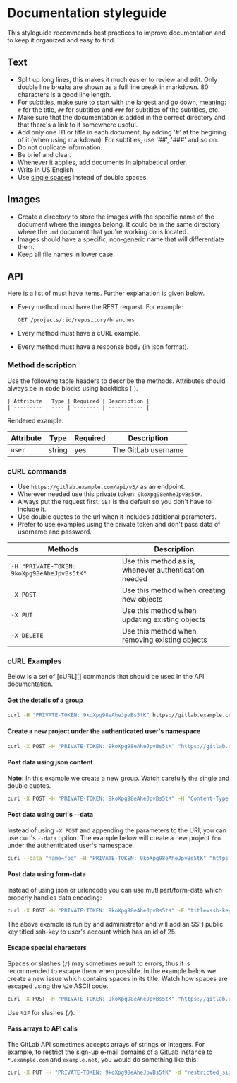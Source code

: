 # Documentation styleguide

This styleguide recommends best practices to improve documentation and to keep it organized and easy to find.

## Text

- Split up long lines, this makes it much easier to review and edit. Only
  double line breaks are shown as a full line break in markdown. 80 characters
  is a good line length.
- For subtitles, make sure to start with the largest and go down, meaning:
  `#` for the title, `##` for subtitles and `###` for subtitles of the subtitles, etc.
- Make sure that the documentation is added in the correct directory and that
  there's a link to it somewhere useful.
- Add only one H1 or title in each document, by adding '#' at the begining of
  it (when using markdown). For subtitles, use '##', '###' and so on.
- Do not duplicate information.
- Be brief and clear.
- Whenever it applies, add documents in alphabetical order.
- Write in US English
- Use [single spaces](http://www.slate.com/articles/technology/technology/2011/01/space_invaders.html) instead of double spaces.

## Images

- Create a directory to store the images with the specific name of the document
  where the images belong. It could be in the same directory where the `.md`
  document that you're working on is located.
- Images should have a specific, non-generic name that will differentiate them.
- Keep all file names in lower case.

## API

Here is a list of must have items. Further explanation is given below.

- Every method must have the REST request. For example:

    ```
    GET /projects/:id/repository/branches
    ```

- Every method must have a cURL example.
- Every method must have a response body (in json format).

### Method description

Use the following table headers to describe the methods. Attributes should
always be in code blocks using backticks (`).

```
| Attribute | Type | Required | Description |
| --------- | ---- | -------- | ----------- |
```

Rendered example:

| Attribute | Type | Required | Description |
| --------- | ---- | -------- | ----------- |
| `user`  | string | yes | The GitLab username |

### cURL commands

- Use `https://gitlab.example.com/api/v3/` as an endpoint.
- Wherever needed use this private token: `9koXpg98eAheJpvBs5tK`.
- Always put the request first. `GET` is the default so you don't have to
  include it.
- Use double quotes to the url when it includes additional parameters.
- Prefer to use examples using the private token and don't pass data of username
  and password.

| Methods | Description |
| ------- | ----------- |
| `-H "PRIVATE-TOKEN: 9koXpg98eAheJpvBs5tK"` | Use this method as is, whenever authentication needed |
| `-X POST`   | Use this method when creating new objects |
| `-X PUT`    | Use this method when updating existing objects |
| `-X DELETE` | Use this method when removing existing objects |

### cURL Examples

Below is a set of [cURL][] commands that should be used in the API
documentation.

#### Get the details of a group

```bash
curl -H "PRIVATE-TOKEN: 9koXpg98eAheJpvBs5tK" https://gitlab.example.com/api/v3/groups/gitlab-org
```

#### Create a new project under the authenticated user's namespace

```bash
curl -X POST -H "PRIVATE-TOKEN: 9koXpg98eAheJpvBs5tK" "https://gitlab.example.com/api/v3/projects?name=foo"
```

#### Post data using json content

**Note:** In this example we create a new group. Watch carefully the single and
double quotes.

```bash
curl -X POST -H "PRIVATE-TOKEN: 9koXpg98eAheJpvBs5tK" -H "Content-Type: application/json" --data '{"path": "my-group", "name": "My group"}' https://gitlab.example.com/api/v3/groups
```

#### Post data using curl's --data

Instead of using `-X POST` and appending the parameters to the URI, you can use
curl's `--data` option. The example below will create a new project `foo` under
the authenticated user's namespace.

```bash
curl --data "name=foo" -H "PRIVATE-TOKEN: 9koXpg98eAheJpvBs5tK" "https://gitlab.example.com/api/v3/projects"
```

#### Post data using form-data

Instead of using json or urlencode you can use mutlipart/form-data which
properly handles data encoding:

```bash
curl -X POST -H "PRIVATE-TOKEN: 9koXpg98eAheJpvBs5tK" -F "title=ssh-key" -F "key=ssh-rsa AAAAB3NzaC1yc2EA..." https://gitlab.example.com/api/v3/users/25/keys
```

The above example is run by and administrator and will add an SSH public key
titled ssh-key to user's account which has an id of 25.

#### Escape special characters

Spaces or slashes (`/`) may sometimes result to errors, thus it is recommended
to escape them when possible. In the example below we create a new issue which
contains spaces in its title. Watch how spaces are escaped using the `%20`
ASCII code.

```bash
curl -X POST -H "PRIVATE-TOKEN: 9koXpg98eAheJpvBs5tK" "https://gitlab.example.com/api/v3/projects/42/issues?title=Hello%20Dude"
```

Use `%2F` for slashes (`/`).

#### Pass arrays to API calls

The GitLab API sometimes accepts arrays of strings or integers. For example, to
restrict the sign-up e-mail domains of a GitLab instance to `*.example.com` and
`example.net`, you would do something like this:

```bash
curl -X PUT -H "PRIVATE-TOKEN: 9koXpg98eAheJpvBs5tK" -d "restricted_signup_domains[]=*.example.com" -d "restricted_signup_domains[]=example.net" https://gitlab.example.com/api/v3/application/settings
```
